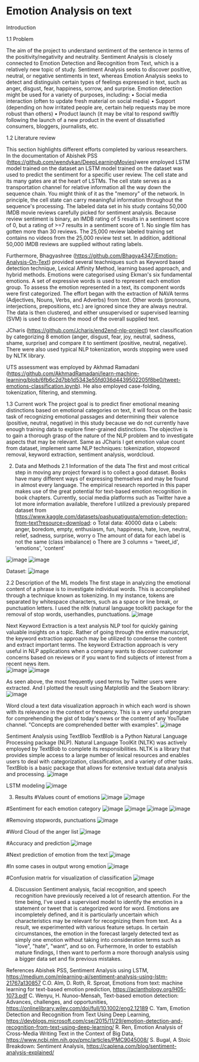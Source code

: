 # Emotion Analysis on text

Introduction

1.1	Problem

The aim of the project to understand sentiment of the sentence in terms of the positivity/negativity and neutrality.
Sentiment Analysis is closely connected to Emotion Detection and Recognition from Text, which is a relatively new topic of study. Sentiment Analysis seeks to discover positive, neutral, or negative sentiments in text, whereas Emotion Analysis seeks to detect and distinguish certain types of feelings expressed in text, such as anger, disgust, fear, happiness, sorrow, and surprise. Emotion detection might be used for a variety of purposes, including: 
•	Social media interaction (often to update fresh material on social media)
•	Support (depending on how irritated people are, certain help requests may be more robust than others)
•	Product launch (it may be vital to respond swiftly following the launch of a new product in the event of dissatisfied consumers, bloggers, journalists, etc.

1.2	Literature review

This section highlights different efforts completed by various researchers. In the documentation of Abishek PSS (https://github.com/wendykan/DeepLearningMovies)were employed LSTM model trained on the dataset an LSTM model trained on the dataset was used to predict the sentiment for a specific user review.
The cell state and its many gates are at the heart of LSTMs. The cell state serves as a transportation channel for relative information all the way down the sequence chain. You might think of it as the "memory" of the network. In principle, the cell state can carry meaningful information throughout the sequence's processing. The labeled data set in his study contains 50,000 IMDB movie reviews carefully picked for sentiment analysis. Because review sentiment is binary, an IMDB rating of 5 results in a sentiment score of 0, but a rating of >=7 results in a sentiment score of 1. No single film has gotten more than 30 reviews. The 25,000 review labeled training set contains no videos from the 25,000 review test set. In addition, additional 50,000 IMDB reviews are supplied without rating labels.

Furthermore, Bhagyashree (https://github.com/Bhagya4347/Emotion-Analysis-On-Text) provided several teachniques such as Keyword based detection technique, Lexical Affinity Method, learning based approach, and hybrid methods. Emotions were categorised using Ekman's six fundamental emotions. A set of expressive words is used to represent each emotion group. To assess the emotion represented in a text, its component words were first categorized. The effort began with the extraction of NAVA terms (Adjectives, Nouns, Verbs, and Adverbs) from text. Other words (pronouns, interjections, prepositions, etc.) are ignored since they are always neutral. The data is then clustered, and either unsupervised or supervised learning (SVM) is used to discern the mood of the overall supplied text.

JCharis (https://github.com/Jcharis/end2end-nlp-project) text classification by categorizing 8  emotion (anger, disgust, fear, joy, neutral, sadness, shame, surprise) and compare it to sentiment (positive, neutral, negative).  There were also used typical NLP tokenization, words stopping were used by NLTK library.

UTS assessment was employed by Akhmad Ramadani (https://github.com/AkhmadRamadani/learn-machine-learning/blob/6fb6c2d7bb1d5343e55fd036d4439502205f8be0/tweet-emotions-classification.ipynb). He also employed case-folding, tokenization, filtering, and stemming.

1.3	Current work
The project goal is to predict finer emotional meaning distinctions based on emotional categories on text, it will focus on the basic task of recognizing emotional passages and determining their valence (positive, neutral, negative) in this study because we do not currently have enough training data to explore finer-grained distinctions. The objective is to gain a thorough grasp of the nature of the NLP problem and to investigate aspects that may be relevant. Same as JCharis I get emotion value count from dataset, implement same NLP techniques: tokenization, stopword removal, keyword extraction, sentiment analysis, wordcloud.

2. Data and Methods
2.1 Information of the data
The first and most critical step in moving any project forward is to collect a good dataset. Books have many different ways of expressing themselves and may be found in almost every language. The empirical research reported in this paper makes use of the great potential for text-based emotion recognition in book chapters. Currently, social media platforms such as Twitter have a lot more information available, therefore I utilized a previously prepared dataset from https://www.kaggle.com/datasets/pashupatigupta/emotion-detection-from-text?resource=download:
o	Total data: 40000 data
o	Labels: anger, boredom, empty, enthusiasm, fun, happiness, hate, love, neutral, relief, sadness, surprise, worry
o	The amount of data for each label is not the same (class imbalance)
o	There are 3 columns = 'tweet_id', 'emotions', 'content'

![image](https://user-images.githubusercontent.com/103248280/219950744-a7e4e052-b88d-4c8f-93e7-6feacb559388.png)
![image](https://user-images.githubusercontent.com/103248280/219950750-b0c01c94-aa4e-4ab0-aa82-3ac935cbd09b.png)
  
Dataset:
![image](https://user-images.githubusercontent.com/103248280/219950759-db7b5c09-11ae-4abb-a802-a774a4d2dbdd.png)
 
2.2 Description of the ML models
The first stage in analyzing the emotional content of a phrase is to investigate individual words. This is accomplished through a technique known as tokenizing. In my instance, tokens are separated by whitespace characters, such as a space or line break, or punctuation letters. I used the nltk (natural language toolkit) package for the removal of stop words, userhandles, punctuations.
![image](https://user-images.githubusercontent.com/103248280/219950791-d71c54f4-230e-43b6-8ff7-fdc25e86d6f2.png)
 
Next Keyword Extraction is a text analysis NLP tool for quickly gaining valuable insights on a topic. Rather of going through the entire manuscript, the keyword extraction approach may be utilized to condense the content and extract important terms. The keyword Extraction approach is very useful in NLP applications when a company wants to discover customer concerns based on reviews or if you want to find subjects of interest from a recent news item.    
![image](https://user-images.githubusercontent.com/103248280/219950801-d61151dd-731c-4a96-842b-3f1c66af2559.png)
![image](https://user-images.githubusercontent.com/103248280/219950809-3b862de8-4770-4019-9fb2-ce14965dae37.png)

As seen above, the most frequently used terms by Twitter users were extracted. And I plotted the result using Matplotlib and the Seaborn library: 
![image](https://user-images.githubusercontent.com/103248280/219950880-827b792c-9364-43c8-887d-7601835073e2.png)

Word cloud a text data visualization approach in which each word is shown with its relevance in the context or frequency. This is a very useful program for comprehending the gist of today's news or the content of any YouTube channel. "Concepts are comprehended better with examples".
![image](https://user-images.githubusercontent.com/103248280/219950888-43bb396f-ae2d-43ee-82c2-f496ecfa3b83.png)

Sentiment Analysis using TextBlob
TextBlob is a Python Natural Language Processing package (NLP). Natural Language ToolKit (NLTK) was actively employed by TextBlob to complete its responsibilities. NLTK is a library that provides simple access to a large number of lexical resources and enables users to deal with categorization, classification, and a variety of other tasks. TextBlob is a basic package that allows for extensive textual data analysis and processing.
![image](https://user-images.githubusercontent.com/103248280/219950893-072ea6cf-f03a-43b5-ad2d-c4358ca6079b.png)

LSTM modeling
![image](https://user-images.githubusercontent.com/103248280/219950900-6556c1f9-38bc-4a9c-8018-eb697f08105a.png)

3. Results
#Values count of emotions
![image](https://user-images.githubusercontent.com/103248280/219950917-eb8cca09-bf8c-48ea-8317-1eb3a126c6cf.png)
![image](https://user-images.githubusercontent.com/103248280/219950924-f541699e-6f8f-42a4-b455-315ee7271a64.png)
 
#Sentiment for each emotion category
![image](https://user-images.githubusercontent.com/103248280/219950932-17718ded-7da3-42c8-8415-997b69581914.png)
![image](https://user-images.githubusercontent.com/103248280/219950934-82e42392-be91-40d8-9829-9ef6bd294252.png)
![image](https://user-images.githubusercontent.com/103248280/219950940-f8a3598c-7394-4878-8b1b-db314097b32a.png)
![image](https://user-images.githubusercontent.com/103248280/219950942-e810764a-9b08-4f46-a369-31b1eeba58e7.png)
      
#Removing stopwords, punctuations
![image](https://user-images.githubusercontent.com/103248280/219950948-7fa8387d-99d1-400a-840c-df536e8a570c.png)
 
#Word Cloud of the anger list
![image](https://user-images.githubusercontent.com/103248280/219950959-0fede03e-b18f-40b0-96a9-4a9c5ce21650.png)
 
#Accuracy and prediction
![image](https://user-images.githubusercontent.com/103248280/219950975-2c11adca-5f40-40cc-9d9d-0bdbfbaf848e.png)
 
#Next prediction of emotion from the text
![image](https://user-images.githubusercontent.com/103248280/219950987-c4fd1d75-94cb-426b-b5f7-c6ac59a9a368.png)
  
#In some cases in output wrong emotion
![image](https://user-images.githubusercontent.com/103248280/219950991-7d6a47b2-fd5b-4b52-9b4b-118905c1721e.png)
 
#Confusion matrix for visualization of classification
![image](https://user-images.githubusercontent.com/103248280/219950996-42c3283c-bf25-42d7-924f-5e756a19a1d1.png)
 
4. Discussion
Sentiment analysis, facial recognition, and speech recognition have previously received a lot of research attention. For the time being, I've used a supervised model to identify the emotion in a statement or tweet that is categorized word for word.
Emotions are incompletely defined, and it is particularly uncertain which characteristics may be relevant for recognizing them from text. As a result, we experimented with various feature setups. In certain circumstances, the emotion in the forecast largely detected text as simply one emotion without taking into consideration terms such as "love", "hate", "want", and so on.
Furhermore, In order to establish mature findings, I then want to perform a more thorough analysis using a bigger data set and fix previous mistakes.

References
Abishek PSS, Sentiment Analysis using LSTM, https://medium.com/mlearning-ai/sentiment-analysis-using-lstm-21767a130857
C.O. Alm, D. Roth, R. Sproat, Emotions from text: machine learning for text-based emotion prediction, https://aclanthology.org/H05-1073.pdf
C. Wenyu, H. Nunoo-Mensah, Text-based emotion detection: Advances, challenges, and opportunities, https://onlinelibrary.wiley.com/doi/full/10.1002/eng2.12189
C. Yam, Emotion Detection and Recognition from Text Using Deep Learning, https://devblogs.microsoft.com/cse/2015/11/29/emotion-detection-and-recognition-from-text-using-deep-learning/
R. Ren, Emotion Analysis of Cross-Media Writing Text in the Context of Big Data, https://www.ncbi.nlm.nih.gov/pmc/articles/PMC9045008/
S. Bugal, A Stoic Breakdown: Sentiment Analysis, https://caplena.com/blog/sentiment-analysis-explained/

